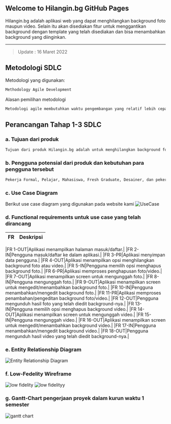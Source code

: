 ## Welcome to Hilangin.bg GitHub Pages
Hilangin.bg adalah aplikasi web yang dapat menghilangkan background foto maupun video. Selain itu akan disediakan fitur untuk menggantikan background dengan template yang telah disediakan dan bisa menambahkan background yang diinginkan.
____
>Update : 16 Maret 2022

## Metodologi SDLC
Metodologi yang digunakan:
```markdown
Methodology Agile Development 
```
Alasan pemilihan metodologi
```markdown
Metodologi agile membutuhkan waktu pengembangan yang relatif lebih cepat dan tidak membutuhkan resource yang terlalu besar. Selain itu, dari sudut pandang pengguna, metodologi agile lebih adaptif ketika terdapat umpan balik dari pengguna sehingga bisa bisa langsung diperbaiki. Pengembangan yang dilakukan pada metodologi agile terfokus pada fitur-fitur prioritas terlebih dahulu sehingga tim pengembang pun bisa lebih nyaman dan fokus dalam proses pengembangannya. 
```
## Perancangan Tahap 1-3 SDLC
### a. Tujuan dari produk
```markdown
Tujuan dari produk Hilangin.bg adalah untuk menghilangkan background foto atau video. Background foto atau video yang telah dihilangkan juga bisa ditambahkan dengan template background baru sesuai keinginan. Tujuan lain dari produk ini adalah kecepatan waktu dalam menghilangkan background pada entitas yang diinginkan karena tidak memerlukan pengeditan yang rumit dan lama.
```
### b. Pengguna potensial dari produk dan kebutuhan para pengguna tersebut
```markdown
Pekerja Formal, Pelajar, Mahasiswa, Fresh Graduate, Desainer, dan pekerja kreatif.
```
### c. Use Case Diagram
Berikut use case diagram yang digunakan pada website kami
![UseCase](https://user-images.githubusercontent.com/83200319/158609932-89689e1e-6b6b-40be-8481-d96fb0b10b71.jpeg)



### d. Functional requirements untuk use case yang telah dirancang
|FR|Deskripsi|
|----|----|

|FR 1-OUT|Aplikasi menampilkan halaman masuk/daftar.|
|FR 2-IN|Pengguna masuk/daftar ke dalam aplikasi.|
|FR 3-PR|Aplikasi menyimpan data pengguna.|
|FR 4-OUT|Aplikasi menampilkan opsi menghilangkan background foto atau video.|
|FR 5-IN|Pengguna memilih opsi menghapus background foto.|
|FR 6-PR|Aplikasi memproses penghapusan foto/video.|
|FR 7-OUT|Aplikasi menampilkan screen untuk mengunggah foto.|
|FR 8-IN|Pengguna mengunggah foto.|
|FR 9-OUT|Aplikasi menampilkan screen untuk mengedit/menambahkan background foto.|
|FR 10-IN|Pengguna menambahkan/mengedit background foto.|
|FR 11-PR|Aplikasi memproses penambahan/pengeditan background foto/video.|
|FR 12-OUT|Pengguna mengunduh hasil foto yang telah diedit background-nya.|
|FR 13-IN|Pengguna memilih opsi menghapus background video.|
|FR 14-OUT|Aplikasi menampilkan screen untuk mengunggah video.|
|FR 15-IN|Pengguna mengunggah video.|
|FR 16-OUT|Aplikasi menampilkan screen untuk mengedit/menambahkan background video.|
|FR 17-IN|Pengguna menambahkan/mengedit background video.|
|FR 18-OUT|Pengguna mengunduh hasil video yang telah diedit background-nya.|


### e. Entity Relationship Diagram

![Entity Relationship Diagram](https://user-images.githubusercontent.com/83200319/158611971-346dbc04-539c-4cbd-94f1-65d81c6ffdf3.jpeg)


### f. Low-Fedelity Wireframe

![low fidelity](https://user-images.githubusercontent.com/83200319/158612586-21bdebbe-1b95-4fea-8e5b-a4a72487f3dc.jpeg)
![low fidelityy](https://user-images.githubusercontent.com/83200319/158612710-a806552a-11f5-481a-9c6e-cba9aa266056.jpeg)

### g. Gantt-Chart pengerjaan proyek dalam kurun waktu 1 semester
![gantt chart](https://user-images.githubusercontent.com/83200319/158613088-0d3105ec-6fc3-4c02-9931-99509c2e4af1.jpeg)
